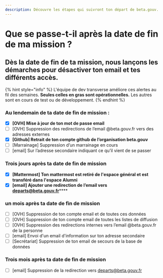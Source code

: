 ```yaml
---
description: Découvre les étapes qui suivront ton départ de beta.gouv.
---
```


# Que se passe-t-il après la date de fin de ma mission ?

## Dès la date de fin de ta mission, nous lançons les démarches pour désactiver ton email et tes différents accès.

{% hint style="info" %}
L'équipe de dev transverse améliore ces alertes au fil des semaines. **Seules celles en gras sont opérationnelles.** Les autres sont en cours de test ou de développement.
{% endhint %}

### Au lendemain de ta date de fin de mission :

* [x] **\[OVH] Mise à jour de ton mot de passe email**
* [ ] \[OVH] Suppression des redirections de l’email @beta.gouv.fr vers des adresses externes
* [x] **\[Github] Retrait de ton compte github de l’organisation beta.gouv**
* [ ] \[Marrainage] Suppression d’un marrainage en cours
* [ ] \[email] Sur l’adresse secondaire indiquant ce qu’il vient de se passer

### Trois jours après ta date de fin de mission <a href="#date-de-fin-j3-job-tous-les-jours" id="date-de-fin-j3-job-tous-les-jours"></a>

* [x] **\[Mattermost] Ton mattermost est retiré de l'espace général et est transféré dans l'espace Alumni**
* [x] **\[email] Ajouter une redirection de l’email vers** [**departs@beta.gouv.fr**](mailto:departs@beta.gouv.fr)\*\*\*\*

### un mois après ta date de fin de mission <a href="#date-de-fin-j30-job-tous-les-jours" id="date-de-fin-j30-job-tous-les-jours"></a>

* [ ] \[OVH] Suppression de ton compte email et de toutes ces données
* [ ] \[OVH] Suppression de ton compte email de toutes les listes de diffusion
* [ ] \[OVH] Suppression des redirections internes vers l’email @beta.gouv.fr de la personne
* [ ] \[email] Envoi d'un email d'information sur ton adresse secondaire
* [ ] \[Secrétariat] Suppression de ton email de secours de la base de données

### Trois mois après ta date de fin de mission <a href="#date-de-fin-j90-job-tous-les-jours" id="date-de-fin-j90-job-tous-les-jours"></a>

* [ ] \[email] Suppression de la redirection vers [departs@beta.gouv.fr](mailto:departs@beta.gouv.fr)
